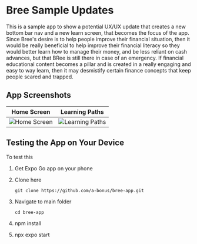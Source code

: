 # Bree Sample Updates 
This is a sample app to show a potential UX/UX update that creates a new bottom bar nav and a new learn screen, that becomes the focus of the app. Since Bree's desire is to help people improve their financial situation, then it would be really beneficial to help improve their financial literacy so they would better learn how to manage their money, and be less reliant on cash advances, but that BRee is still there in case of an emergency. If financial educational content becomes a pillar and is created in a really engaging and easy to way learn, then it may desmistify certain finance concepts that keep people scared and trapped. 

## App Screenshots

| Home Screen | Learning Paths |
|------------|----------------|
| ![Home Screen](https://raw.githubusercontent.com/a-bonus/bree-app/main/assets/images/Screenshot%202025-02-23%20at%209.16.19%20AM.png) | ![Learning Paths](https://raw.githubusercontent.com/a-bonus/bree-app/main/assets/images/Screenshot%202025-02-23%20at%209.16.27%20AM.png) |


## Testing the App on Your Device

To test this

1. Get Expo Go app on your phone
2. Clone here 
   ```
   git clone https://github.com/a-bonus/bree-app.git
   ```

3. Navigate to main folder 
   ```
   cd bree-app
   ```

4. npm install

5. npx expo start 

